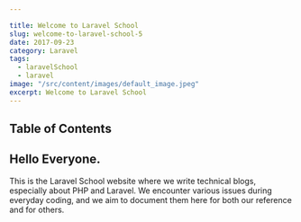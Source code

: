 ```yaml
---

title: Welcome to Laravel School
slug: welcome-to-laravel-school-5
date: 2017-09-23
category: Laravel
tags:
  - laravelSchool
  - laravel
image: "/src/content/images/default_image.jpeg"
excerpt: Welcome to Laravel School
---
```


## Table of Contents


## Hello Everyone.

This is the Laravel School website where we write technical blogs, especially about PHP and Laravel. We encounter various issues during everyday coding, and we aim to document them here for both our reference and for others.
